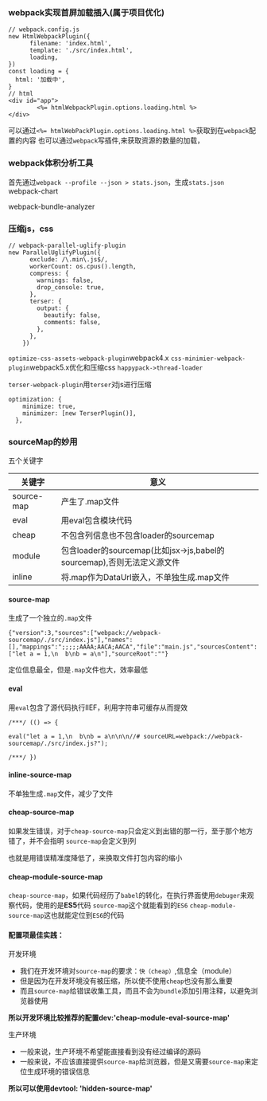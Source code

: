 ### webpack实现首屏加载插入(属于项目优化)

```
// webpack.config.js
new HtmlWebpackPlugin({
      filename: 'index.html',
      template: './src/index.html',
      loading,
})
const loading = {
  html: '加载中',
}
// html
<div id="app">
        <%= htmlWebpackPlugin.options.loading.html %>
</div>
```
可以通过`<%= htmlWebPackPlugin.options.loading.html %>`获取到在`webpack`配置的内容
也可以通过`webpack`写插件,来获取资源的数量的加载，

### webpack体积分析工具
首先通过`webpack --profile --json > stats.json`，生成`stats.json`
webpack-chart

webpack-bundle-analyzer

### 压缩js，css
```
// webpack-parallel-uglify-plugin
new ParallelUglifyPlugin({
      exclude: /\.min\.js$/,
      workerCount: os.cpus().length,
      compress: {
        warnings: false,
        drop_console: true,
      },
      terser: {
        output: {
          beautify: false,
          comments: false,
        },
      },
    })
```

`optimize-css-assets-webpack-plugin`webpack4.x
`css-minimier-webpack-plugin`webpack5.x优化和压缩css
`happypack->thread-loader`

`terser-webpack-plugin`用`terser`对js进行压缩

```
optimization: {
    minimize: true,
    minimizer: [new TerserPlugin()],
  },
```

### sourceMap的妙用

五个关键字

|关键字|意义|
|--|--|
|source-map|产生了.map文件|
|eval|用eval包含模块代码|
|cheap|不包含列信息也不包含loader的sourcemap|
|module|包含loader的sourcemap(比如jsx->js,babel的sourcemap),否则无法定义源文件|
|inline|将.map作为DataUrl嵌入，不单独生成.map文件|

#### source-map
生成了一个独立的`.map`文件
```
{"version":3,"sources":["webpack://webpack-sourcemap/./src/index.js"],"names":[],"mappings":";;;;;AAAA;AACA;AACA","file":"main.js","sourcesContent":["let a = 1,\n  b\nb = a\n"],"sourceRoot":""}
```
定位信息最全，但是`.map`文件也大，效率最低

#### eval
用`eval`包含了源代码执行IIEF，利用字符串可缓存从而提效
```
/***/ (() => {

eval("let a = 1,\n  b\nb = a\n\n\n//# sourceURL=webpack://webpack-sourcemap/./src/index.js?");

/***/ })
```

#### inline-source-map
不单独生成`.map`文件，减少了文件

#### cheap-source-map
如果发生错误，对于`cheap-source-map`只会定义到出错的那一行，至于那个地方错了，并不会指明
`source-map`会定义到列

也就是用错误精准度降低了，来换取文件打包内容的缩小

#### cheap-module-source-map
`cheap-source-map`，如果代码经历了`babel`的转化，在执行界面使用`debuger`来观察代码，使用的是**ES5**代码
`source-map`这个就能看到的`ES6`
`cheap-module-source-map`这也就能定位到`ES6`的代码

#### 配置项最佳实践：

开发环境
- 我们在开发环境对`source-map`的要求：`快（cheap）`,信息全（module）
- 但是因为在开发环境没有被压缩，所以使不使用`cheap`也没有那么重要
- 而且`source-map`给错误收集工具，而且不会为`bundle`添加引用注释，以避免浏览器使用


**所以开发环境比较推荐的配置dev:'cheap-module-eval-source-map'**

生产环境
- 一般来说，生产环境不希望能直接看到没有经过编译的源码
- 一般来说，不应该直接提供`source-map`给浏览器，但是又需要`source-map`来定位生成环境的错误信息

**所以可以使用devtool: 'hidden-source-map'**
